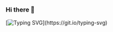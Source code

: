 ### Hi there 👋
[![Typing SVG](https://readme-typing-svg.demolab.com/?lines=Welcome!+This+is+Jims+Chacko.)](https://git.io/typing-svg)

<!--
**jimschacko/jimschacko** is a ✨ _special_ ✨ repository because its `README.md` (this file) appears on your GitHub profile.
Here are some ideas to get you started:

- 🔭 I’m currently working on 
- 🌱 I’m currently learning
- 👯 I’m looking to collaborate on 
- 🤔 I’m looking for help with.
- 💬 Ask me about
- 📫 How to reach me:
- 😄 Pronouns: 
- ⚡ Fun fact: 
-->
